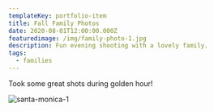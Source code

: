 ```yaml
---
templateKey: portfolio-item
title: Fall Family Photos
date: 2020-08-01T12:00:00.000Z
featuredimage: /img/family-photo-1.jpg
description: Fun evening shooting with a lovely family.
tags:
  - families
---
```


Took some great shots during golden hour!

![santa-monica-1](/img/family-photo-1.jpg)
